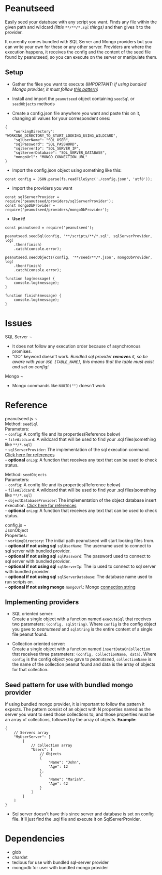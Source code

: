 # Peanutseed
Easily seed your database with any script you want. Finds any file within the given path and wildcard *(little `**/**/*.sql` things)* and then gives it to the provider.

It currently comes bundled with SQL Server and Mongo providers but you can write your own for these or any other server. Providers are where the execution happens, it receives the config and the content of the seed file found by peanutseed, so you can execute on the server or manipulate them.

## Setup
- Gather the files you want to execute *(IMPORTANT: If using bundled Mongo provider, it must follow [this pattern](#seed-pattern-for-use-with-bundled-mongo-provider))*

- Install and import the `peanutseed` object containing `seedSql` or `seedObjects` methods  

- Create a config.json file anywhere you want and paste this on it, changing all values for your correspondent ones:  
```
{
    "workingDirectory": "WORKING_DIRECTORY_TO_START_LOOKING_USING_WILDCARD",
    "sqlUserName": "SQL_USER",
    "sqlPassword": "SQL_PASSWORD",
    "sqlServerIp": "SQL_SERVER_IP",
    "sqlServerDatabase": "SQL_SERVER_DATABASE",
    "mongoUrl": "MONGO_CONNECTION_URL"
}
```

- Import the config.json object using something like this:  
```
const config = JSON.parse(fs.readFileSync('./config.json', 'utf8'));
```

- Import the providers you want  
```
const sqlServerProvider = require('peanutseed/providers/sqlServerProvider');
const mongoDbProvider = require('peanutseed/providers/mongoDbProvider');
```

- **Use it!**  
```
const peanutseed = require('peanutseed');

peanutseed.seedSql(config, '**/scripts/**/*.sql', sqlServerProvider, log)
    .then(finish)
    .catch(console.error);

peanutseed.seedObjects(config, '**/seed/**/*.json', mongoDbProvider, log)
    .then(finish)
    .catch(console.error);

function log(message) {
    console.log(message);
}

function finish(message) {
    console.log(message);
}
```

# Issues
SQL Server ¬
- It does not follow any execution order because of asynchronous promises.
- "GO" keyword doesn't work. *Bundled sql provider **removes** it, so be aware with your `USE [TABLE_NAME]`, this means that the table must exist and set on config!*

Mongo ¬
- Mongo commands like `NUUID("")` doesn't work

# Reference
peanutseed.js ¬  
Method: `seedSql`  
    Parameters:  
        - `config`: A config file and its properties(Reference below)  
        - `fileWildcard`: A wildcard that will be used to find your .sql files(something like `**/*.sql`)  
        - `sqlServerProvider`: The implementation of the sql execution command. [Click here for references](#implementing-providers)  
        - **optional** `onLog`: A function that receives any text that can be used to check status.  
  
Method: `seedObjects`  
    Parameters:  
        - `config`: A config file and its properties(Reference below)  
        - `fileWildcard`: A wildcard that will be used to find your .sql files(something like `**/*.sql`)  
        - `objectDatabaseProvider`: The implementation of the object database insert execution. [Click here for references](#implementing-providers)  
        - **optional** `onLog`: A function that receives any text that can be used to check status.  

config.js ¬  
JsonObject  
Properties:  
    - `workingDirectory`: The initial path peanutseed will start looking files from.  
    - **optional if not using sql** `sqlUserName`: The username used to connect to sql server with bundled provider.  
    - **optional if not using sql** `sqlPassword`: The password used to connect to sql server with bundled provider.  
    - **optional if not using sql** `sqlServerIp`: The ip used to connect to sql server with bundled provider.  
    - **optional if not using sql** `sqlServerDatabase`: The database name used to run scripts on.  
    - **optional if not using mongo** `mongoUrl`: Mongo [connection string](https://docs.mongodb.com/manual/reference/connection-string/)  
    
## Implementing providers
- SQL oriented server:  
Create a single object with a function named `executeSql` that receives two parameters: `(config, sqlString)`. Where `config` is the config object you gave to *peanutseed* and `sqlString` is the entire content of a single file peanut found.

- Collection oriented server:  
Create a single object with a function named `insertDataOnCollection` that receives three parameters: `(config, collectionName, data)`. Where `config` is the config object you gave to *peanutseed*, `collectionName` is the name of the collection peanut found and data is the array of objects for that collection.

## Seed pattern for use with bundled mongo provider  
If using bundled mongo provider, it is important to follow the pattern it expects. The pattern consist of an object with N properties named as the server you want to seed those collections to, and those properties must be an array of collections, followed by the array of objects. **Example**:
```
{
    // Servers array
    "MyUserServer": [
        {
            // Collection array
            "Users": [
                // Objects
                {
                    "Name": "John",
                    "Age": 12
                },
                {
                    "Name": "Mariah",
                    "Age": 42
                }
            ]
        }
    ]
}
```

* Sql server doesn't have this since server and database is set on config file. It'll just find the .sql file and execute it on SqlServerProvider.

# Dependencies
- glob
- chardet
- tedious for use with bundled sql-server provider
- mongodb for user with bundled mongo provider
